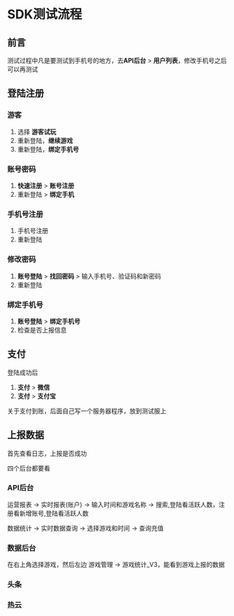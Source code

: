 # SDK测试流程

## 前言

测试过程中凡是要测试到手机号的地方，去**API后台** > **用户列表**，修改手机号之后可以再测试

## 登陆注册

### 游客

1. 选择 **游客试玩**
2. 重新登陆，**继续游戏**
3. 重新登陆，**绑定手机号**

### 账号密码

1. **快速注册** > **账号注册**
2. 重新登陆 > **绑定手机**

### 手机号注册

1. 手机号注册
2. 重新登陆

### 修改密码

1. **账号登陆** > **找回密码** > 输入手机号、验证码和新密码
2. 重新登陆

### 绑定手机号

1. **账号登陆** > **绑定手机号**
2. 检查是否上报信息

## 支付

登陆成功后

1. **支付** > **微信**
2. **支付** > **支付宝**

关于支付到账，后面自己写一个服务器程序，放到测试服上

## 上报数据

首先查看日志，上报是否成功

四个后台都要看

### API后台
  
运营报表 -> 实时报表(账户) -> 输入时间和游戏名称 -> 搜索,登陆看活跃人数，注册看新增账号,登陆看活跃人数

数据统计 -> 实时数据查询 -> 选择游戏和时间 -> 查询充值

### 数据后台

在右上角选择游戏，然后左边 游戏管理 -> 游戏统计_V3，能看到游戏上报的数据

### 头条


### 热云